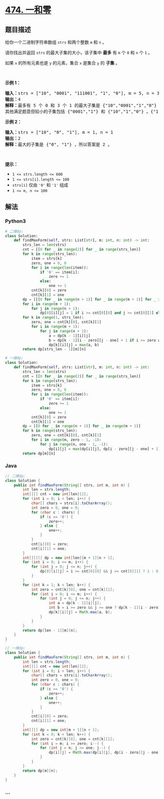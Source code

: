 # [474. 一和零](https://leetcode-cn.com/problems/ones-and-zeroes)



## 题目描述

<!-- 这里写题目描述 -->

<p>给你一个二进制字符串数组 <code>strs</code> 和两个整数 <code>m</code> 和 <code>n</code> 。</p>

<div class="MachineTrans-Lines">
<p class="MachineTrans-lang-zh-CN">请你找出并返回 <code>strs</code> 的最大子集的大小，该子集中 <strong>最多</strong> 有 <code>m</code> 个 <code>0</code> 和 <code>n</code> 个 <code>1</code> 。</p>

<p class="MachineTrans-lang-zh-CN">如果 <code>x</code> 的所有元素也是 <code>y</code> 的元素，集合 <code>x</code> 是集合 <code>y</code> 的 <strong>子集</strong> 。</p>
</div>

<p> </p>

<p><strong>示例 1：</strong></p>

<pre>
<strong>输入：</strong>strs = ["10", "0001", "111001", "1", "0"], m = 5, n = 3
<strong>输出：</strong>4
<strong>解释：</strong>最多有 5 个 0 和 3 个 1 的最大子集是 {"10","0001","1","0"} ，因此答案是 4 。
其他满足题意但较小的子集包括 {"0001","1"} 和 {"10","1","0"} 。{"111001"} 不满足题意，因为它含 4 个 1 ，大于 n 的值 3 。
</pre>

<p><strong>示例 2：</strong></p>

<pre>
<strong>输入：</strong>strs = ["10", "0", "1"], m = 1, n = 1
<strong>输出：</strong>2
<strong>解释：</strong>最大的子集是 {"0", "1"} ，所以答案是 2 。
</pre>

<p> </p>

<p><strong>提示：</strong></p>

<ul>
	<li><code>1 <= strs.length <= 600</code></li>
	<li><code>1 <= strs[i].length <= 100</code></li>
	<li><code>strs[i]</code> 仅由 <code>'0'</code> 和 <code>'1'</code> 组成</li>
	<li><code>1 <= m, n <= 100</code></li>
</ul>


## 解法

<!-- 这里可写通用的实现逻辑 -->

<!-- tabs:start -->

### **Python3**

<!-- 这里可写当前语言的特殊实现逻辑 -->

```python
# 二维dp:
class Solution:
    def findMaxForm(self, strs: List[str], m: int, n: int) -> int:
        strs_len = len(strs)
        cnt = [[0 for _ in range(2)] for _ in range(strs_len)]
        for k in range(strs_len):
            item = strs[k]
            zero, one = 0, 0
            for i in range(len(item)):
                if '0' == item[i]:
                    zero += 1
                else:
                    one += 1
            cnt[k][0] = zero
            cnt[k][1] = one
        dp = [[[0 for _ in range(n + 1)] for _ in range(m + 1)] for _ in range(strs_len)]
        for i in range(m + 1):
            for j in range(n + 1):
                dp[0][i][j] = 1 if i >= cnt[0][0] and j >= cnt[0][1] else 0
        for k in range(1, strs_len):
            zero, one = cnt[k][0], cnt[k][1]
            for i in range(m + 1):
                for j in range(n + 1):
                    a = dp[k - 1][i][j]
                    b = dp[k - 1][i - zero][j - one] + 1 if i >= zero and j >= one else 0
                    dp[k][i][j] = max(a, b)
        return dp[strs_len - 1][m][n]

# 一维dp:
class Solution:
    def findMaxForm(self, strs: List[str], m: int, n: int) -> int:
        strs_len = len(strs)
        cnt = [[0 for _ in range(2)] for _ in range(strs_len)]
        for k in range(strs_len):
            item = strs[k]
            zero, one = 0, 0
            for i in range(len(item)):
                if '0' == item[i]:
                    zero += 1
                else:
                    one += 1
            cnt[k][0] = zero
            cnt[k][1] = one
        dp = [[0 for _ in range(n + 1)] for _ in range(m + 1)]
        for k in range(strs_len):
            zero, one = cnt[k][0], cnt[k][1]
            for i in range(m, zero - 1, -1):
                for j in range(n, one - 1, -1):
                    dp[i][j] = max(dp[i][j], dp[i - zero][j - one] + 1)
        return dp[m][n]
```

### **Java**

<!-- 这里可写当前语言的特殊实现逻辑 -->

```java
// 二维dp:
class Solution {
    public int findMaxForm(String[] strs, int m, int n) {
        int len = strs.length;
        int[][] cnt = new int[len][2];
        for (int i = 0; i < len; i++) {
            char[] chars = strs[i].toCharArray();
            int zero = 0, one = 0;
            for (char c : chars) {
                if (c == '0') {
                    zero++;
                } else {
                    one++;
                }
            }
            cnt[i][0] = zero;
            cnt[i][1] = one;
        }
        int[][][] dp = new int[len][m + 1][n + 1];
        for (int i = 0; i <= m; i++) {
            for (int j = 0; j <= n; j++) {
                dp[0][i][j] = i >= cnt[0][0] && j >= cnt[0][1] ? 1 : 0;
            }
        }
        for (int k = 1; k < len; k++) {
            int zero = cnt[k][0], one = cnt[k][1];
            for (int i = 0; i <= m; i++) {
                for (int j = 0; j <= n; j++) {
                    int a = dp[k - 1][i][j];
                    int b = i >= zero && j >= one ? dp[k - 1][i - zero][j - one] + 1 : 0;
                    dp[k][i][j] = Math.max(a, b);
                }
            }
        }
        return dp[len - 1][m][n];
    }
}

// 一维dp:
class Solution {
    public int findMaxForm(String[] strs, int m, int n) {
        int len = strs.length;
        int[][] cnt = new int[len][2];
        for (int i = 0; i < len; i++) {
            char[] chars = strs[i].toCharArray();
            int zero = 0, one = 0;
            for (char c : chars) {
                if (c == '0') {
                    zero++;
                } else {
                    one++;
                }
            }
            cnt[i][0] = zero;
            cnt[i][1] = one;
        }
        int[][] dp = new int[m + 1][n + 1];
        for (int k = 0; k < len; k++) {
            int zero = cnt[k][0], one = cnt[k][1];
            for (int i = m; i >= zero; i--) {
                for (int j = n; j >= one; j--) {
                    dp[i][j] = Math.max(dp[i][j], dp[i - zero][j - one] + 1);
                }
            }
        }
        return dp[m][n];
    }
}
```

### **...**

```

```

<!-- tabs:end -->
